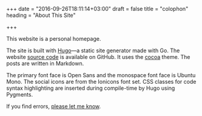 +++
date = "2016-09-26T18:11:14+03:00"
draft = false
title = "colophon"
heading = "About This Site"

+++

This website is a personal homepage.

The site is built with <a target="_blank" href="//gohugo.io">Hugo</a>—a static site generator made with Go. The website [source code](/) is available on GitHub. It uses the <a target="_blank" href="//github.com/nishanths/cocoa-hugo-theme">cocoa</a> theme. The posts are written in Markdown.

The primary font face is Open Sans and the monospace font face is Ubuntu Mono. The social icons are from the Ionicons font set. CSS classes for code syntax highlighting are inserted during compile-time by Hugo using Pygments.

If you find errors, [please let me know](/).
